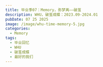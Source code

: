 ```yaml
---
title: 毕业季07：Memory，弥梦离——破茧
description: WHU，破茧成蝶：2023.09-2024.01
pubDate: 07 25 2025
image: /image/whu-time-memory-5.jpg
categories:
  - Memory
tags:
  - 毕业回忆
  - WHU
  - 破茧成蝶
  - 最好的我们
---
```

